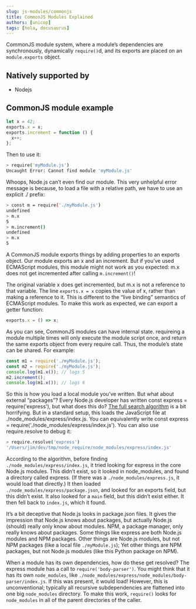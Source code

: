 ```yaml
---
slug: js-modules/commonjs
title: CommonJS Modules Explained
authors: [unicop]
tags: [hola, docusaurus]
---
```


CommonJS module system, where a module’s dependencies are synchronously, dynamically `require()`d, and its exports are placed on an `module.exports` object.

## Natively supported by

- Nodejs

## CommonJS module example

```js
let x = 42;
exports.x = x;
exports.increment = function () {
  x++;
};
```

Then to use it:

```bash
> require('myModule.js')
Uncaught Error: Cannot find module 'myModule.js'
```

Whoops, Node.js can’t even find our module. This very unhelpful error message is because, to load a file with a relative path, we have to use an explicit ./ prefix:

```bash
> const m = require('./myModule.js')
undefined
> m.x
5
> m.increment()
undefined
> m.x
5
```

A CommonJS module exports things by adding properties to an exports object. Our module exports an x and an increment. But if you’ve used ECMAScript modules, this module might not work as you expected: m.x does not get incremented after calling `m.increment()`!

The original variable x does get incremented, but m.x is not a reference to that variable. The line `exports.x = x` copies the value of x, rather than making a reference to it. This is different to the “live binding” semantics of ECMAScript modules. To make this work as expected, we can export a getter function:

```js
exports.x = () => x;
```

As you can see, CommonJS modules can have internal state. requireing a module multiple times will only execute the module script once, and return the same exports object from every require call. Thus, the module’s state can be shared. For example:

```js
const m1 = require('./myModule.js');
const m2 = require('./myModule.js');
console.log(m1.x()); // logs 5
m2.increment();
console.log(m1.x()); // logs 6
```

So this is how you load a local module you’ve written. But what about external “packages”? Every Node.js developer has written const express = require('express'), but what does this do? [The full search algorithm](https://nodejs.org/api/modules.html#all-together) is a bit horrifying. But in a standard setup, this loads the JavaScript file at ./node_modules/express/index.js. You can equivalently write const express = require('./node_modules/express/index.js'). You can also use require.resolve to debug it:

```bash
> require.resolve('express')
'/Users/jim/dev/tmp/node_require/node_modules/express/index.js'
```

According to the algorithm, before finding `./node_modules/express/index.js`, it tried looking for express in the core Node.js modules. This didn’t exist, so it looked in node_modules, and found a directory called express. (If there was a `./node_modules/express.js`, it would load that directly.) It then loaded `./node_modules/express/package.json`, and looked for an exports field, but this didn’t exist. It also looked for a `main` field, but this didn’t exist either. It then fell back to `index.js`, which it found.

It’s a bit deceptive that Node.js looks in package.json files. It gives the impression that Node.js knows about packages, but actually Node.js (should) really only know about modules. NPM, a package manager, only really knows about packages. Some things like express are both Node.js modules and NPM packages. Other things are Node.js modules, but not NPM packages (like a local file `./myModule.js`); Yet other things are NPM packages, but not Node.js modules (like this Python package on NPM).

When a module has its own dependencies, how do these get resolved? The express module has a call to `require('body-parser')`. You might think that it has its own `node_modules`, like `./node_modules/express/node_modules/body-parser/index.js`. If this was present, it would load! However, this is unconventional; typically all recursive subdependencies are flattened into one big `node_modules` directory. To make this work, `require()` looks for `node_modules` in all of the parent directories of the caller.
